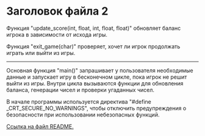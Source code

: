# Заголовок файла 2

Функция "update_score(int, float, int, float, float)" обновляет баланс игрока в зависимости от исхода игры.

Функция "exit_game(char)" проверяет, хочет ли игрок продолжать играть или выйти из игры.

***

Основная функция "main()" запрашивает у пользователя необходимые данные и запускает игру в бесконечном цикле, пока игрок не решит выйти из игры. Внутри цикла вызываются функции для обновления баланса, генерации чисел и проверки угаданных чисел.

В начале программы используется директива "#define _CRT_SECURE_NO_WARNINGS", чтобы отключить предупреждения о безопасности при использовании небезопасных функций.

[Ссылка на файл README.](./README.md)
